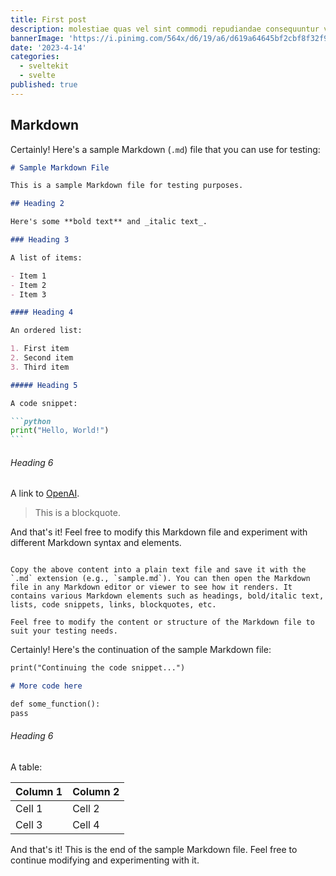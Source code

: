 ```yaml
---
title: First post
description: molestiae quas vel sint commodi repudiandae consequuntur voluptatum laborumnumquam blanditiis harum quisquam eius sed odit fugiat iusto fuga praesentiumoptio, eaque rerum! Provident similique accusantium nemo autem. Veritatisobcaecati tenetur iure eius earum ut molestias architecto voluptate aliquamnihil, eveniet aliquid culpa officia aut! Impedit sit sunt quaerat, odit,tenetur error, harum nesciunt ipsum debitis quas aliquid. Reprehenderit,quia. Quo neque error repudiandae fuga? Ipsa laudantium molestias eos sapiente officiis modi at sunt excepturi expedita sint? Sed quibusdamrecusandae alias error harum maxime adipisci amet laborum. Perspiciatis minima nesciunt dolorem! Officiis iure rerum voluptates a cumque velit quibusdam sed amet tempora. Sit laborum ab, eius fugit doloribus tenetur fugiat, temporibus enim commodi iusto libero magni deleniti quod quam consequuntur! Commodi minima excepturi repudiandae velit hic maximedoloremque. Quaerat provident commodi consectetur veniam similique ad earum omnis ipsum saepe, voluptas, hic voluptates pariatur est explicabo fugiat, dolorum eligendi quam cupiditate excepturi mollitia maiores labore suscipit quas? Nulla, placeat. Voluptatem quaerat non architecto ab laudantium modi minima sunt esse temporibus sint culpa, recusandae aliquam numquam totam ratione voluptas quod exercitationem fuga. Possimus quis earum veniam quasi aliquam eligendi, placeat qui corporis!.
bannerImage: 'https://i.pinimg.com/564x/d6/19/a6/d619a64645bf2cbf8f32f9063cf29ac5.jpg'
date: '2023-4-14'
categories:
  - sveltekit
  - svelte
published: true
---
```


## Markdown

Certainly! Here's a sample Markdown (`.md`) file that you can use for testing:

````markdown
# Sample Markdown File

This is a sample Markdown file for testing purposes.

## Heading 2

Here's some **bold text** and _italic text_.

### Heading 3

A list of items:

- Item 1
- Item 2
- Item 3

#### Heading 4

An ordered list:

1. First item
2. Second item
3. Third item

##### Heading 5

A code snippet:

```python
print("Hello, World!")
```
````

###### Heading 6

A link to [OpenAI](https://openai.com).

> This is a blockquote.

And that's it! Feel free to modify this Markdown file and experiment with different Markdown syntax and elements.

```

Copy the above content into a plain text file and save it with the `.md` extension (e.g., `sample.md`). You can then open the Markdown file in any Markdown editor or viewer to see how it renders. It contains various Markdown elements such as headings, bold/italic text, lists, code snippets, links, blockquotes, etc.

Feel free to modify the content or structure of the Markdown file to suit your testing needs.
```

Certainly! Here's the continuation of the sample Markdown file:

```markdown
print("Continuing the code snippet...")

# More code here

def some_function():
pass
```

###### Heading 6

A table:

| Column 1 | Column 2 |
| -------- | -------- |
| Cell 1   | Cell 2   |
| Cell 3   | Cell 4   |

And that's it! This is the end of the sample Markdown file. Feel free to continue modifying and experimenting with it.
